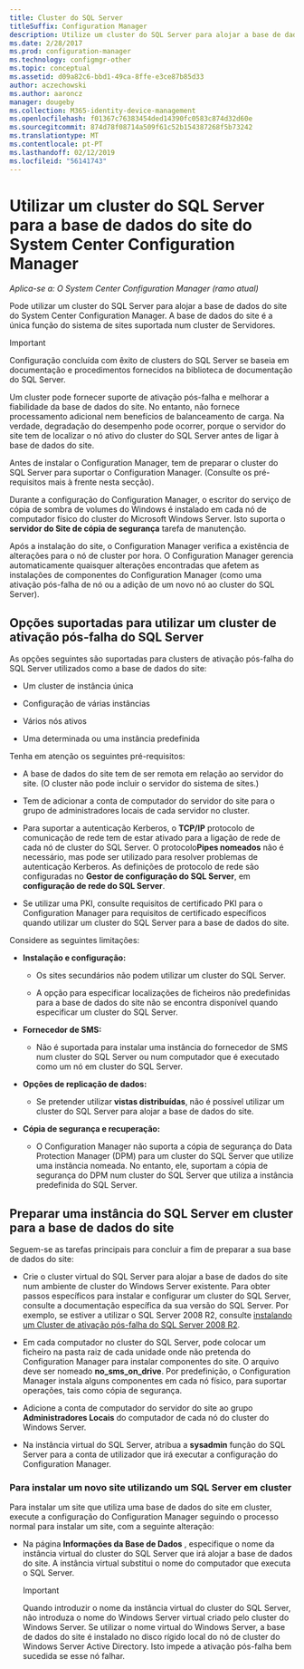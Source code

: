```yaml
---
title: Cluster do SQL Server
titleSuffix: Configuration Manager
description: Utilize um cluster do SQL Server para alojar a base de dados do site do System Center Configuration Manager. Inclui informações sobre as opções suportadas.
ms.date: 2/28/2017
ms.prod: configuration-manager
ms.technology: configmgr-other
ms.topic: conceptual
ms.assetid: d09a82c6-bbd1-49ca-8ffe-e3ce87b85d33
author: aczechowski
ms.author: aaroncz
manager: dougeby
ms.collection: M365-identity-device-management
ms.openlocfilehash: f01367c76383454ded14390fc0583c874d32d60e
ms.sourcegitcommit: 874d78f08714a509f61c52b154387268f5b73242
ms.translationtype: MT
ms.contentlocale: pt-PT
ms.lasthandoff: 02/12/2019
ms.locfileid: "56141743"
---
```

# <a name="use-a-sql-server-cluster-for-the-system-center-configuration-manager-site-database"></a>Utilizar um cluster do SQL Server para a base de dados do site do System Center Configuration Manager

*Aplica-se a: O System Center Configuration Manager (ramo atual)*


 Pode utilizar um cluster do SQL Server para alojar a base de dados do site do System Center Configuration Manager. A base de dados do site é a única função do sistema de sites suportada num cluster de Servidores.  

> [!IMPORTANT]  
>  Configuração concluída com êxito de clusters do SQL Server se baseia em documentação e procedimentos fornecidos na biblioteca de documentação do SQL Server.  

 Um cluster pode fornecer suporte de ativação pós-falha e melhorar a fiabilidade da base de dados do site. No entanto, não fornece processamento adicional nem benefícios de balanceamento de carga. Na verdade, degradação do desempenho pode ocorrer, porque o servidor do site tem de localizar o nó ativo do cluster do SQL Server antes de ligar à base de dados do site.  

 Antes de instalar o Configuration Manager, tem de preparar o cluster do SQL Server para suportar o Configuration Manager. (Consulte os pré-requisitos mais à frente nesta secção).  

 Durante a configuração do Configuration Manager, o escritor do serviço de cópia de sombra de volumes do Windows é instalado em cada nó de computador físico do cluster do Microsoft Windows Server. Isto suporta o **servidor do Site de cópia de segurança** tarefa de manutenção.  

 Após a instalação do site, o Configuration Manager verifica a existência de alterações para o nó de cluster por hora. O Configuration Manager gerencia automaticamente quaisquer alterações encontradas que afetem as instalações de componentes do Configuration Manager (como uma ativação pós-falha de nó ou a adição de um novo nó ao cluster do SQL Server).  

## <a name="supported-options-for-using-a-sql-server-failover-cluster"></a>Opções suportadas para utilizar um cluster de ativação pós-falha do SQL Server

As opções seguintes são suportadas para clusters de ativação pós-falha do SQL Server utilizados como a base de dados do site:

-   Um cluster de instância única  

-   Configuração de várias instâncias  

-   Vários nós ativos  

-   Uma determinada ou uma instância predefinida  

Tenha em atenção os seguintes pré-requisitos:  

-   A base de dados do site tem de ser remota em relação ao servidor do site. (O cluster não pode incluir o servidor do sistema de sites.)  

-   Tem de adicionar a conta de computador do servidor do site para o grupo de administradores locais de cada servidor no cluster.  

-   Para suportar a autenticação Kerberos, o **TCP/IP** protocolo de comunicação de rede tem de estar ativado para a ligação de rede de cada nó de cluster do SQL Server. O protocolo**Pipes nomeados** não é necessário, mas pode ser utilizado para resolver problemas de autenticação Kerberos. As definições de protocolo de rede são configuradas no **Gestor de configuração do SQL Server**, em **configuração de rede do SQL Server**.  

-   Se utilizar uma PKI, consulte requisitos de certificado PKI para o Configuration Manager para requisitos de certificado específicos quando utilizar um cluster do SQL Server para a base de dados do site.  

Considere as seguintes limitações:  

-   **Instalação e configuração:**  

    -   Os sites secundários não podem utilizar um cluster do SQL Server.  

    -   A opção para especificar localizações de ficheiros não predefinidas para a base de dados do site não se encontra disponível quando especificar um cluster do SQL Server.  

-   **Fornecedor de SMS:**  

    -   Não é suportada para instalar uma instância do fornecedor de SMS num cluster do SQL Server ou num computador que é executado como um nó em cluster do SQL Server.  

-   **Opções de replicação de dados:**  

    -   Se pretender utilizar **vistas distribuídas**, não é possível utilizar um cluster do SQL Server para alojar a base de dados do site.  

-   **Cópia de segurança e recuperação:**  

    -   O Configuration Manager não suporta a cópia de segurança do Data Protection Manager (DPM) para um cluster do SQL Server que utilize uma instância nomeada. No entanto, ele, suportam a cópia de segurança do DPM num cluster do SQL Server que utiliza a instância predefinida do SQL Server.  

## <a name="prepare-a-clustered-sql-server-instance-for-the-site-database"></a>Preparar uma instância do SQL Server em cluster para a base de dados do site  

Seguem-se as tarefas principais para concluir a fim de preparar a sua base de dados do site:

-   Crie o cluster virtual do SQL Server para alojar a base de dados do site num ambiente de cluster do Windows Server existente. Para obter passos específicos para instalar e configurar um cluster do SQL Server, consulte a documentação específica da sua versão do SQL Server. Por exemplo, se estiver a utilizar o SQL Server 2008 R2, consulte [instalando um Cluster de ativação pós-falha do SQL Server 2008 R2](http://go.microsoft.com/fwlink/p/?LinkId=240231).  

-   Em cada computador no cluster do SQL Server, pode colocar um ficheiro na pasta raiz de cada unidade onde não pretenda do Configuration Manager para instalar componentes do site. O arquivo deve ser nomeado **no_sms_on_drive**. Por predefinição, o Configuration Manager instala alguns componentes em cada nó físico, para suportar operações, tais como cópia de segurança.  

-   Adicione a conta de computador do servidor do site ao grupo **Administradores Locais** do computador de cada nó do cluster do Windows Server.  

-   Na instância virtual do SQL Server, atribua a **sysadmin** função do SQL Server para a conta de utilizador que irá executar a configuração do Configuration Manager.  

### <a name="to-install-a-new-site-using-a-clustered-sql-server"></a>Para instalar um novo site utilizando um SQL Server em cluster  
 Para instalar um site que utiliza uma base de dados do site em cluster, execute a configuração do Configuration Manager seguindo o processo normal para instalar um site, com a seguinte alteração:  

-   Na página **Informações da Base de Dados** , especifique o nome da instância virtual do cluster do SQL Server que irá alojar a base de dados do site. A instância virtual substitui o nome do computador que executa o SQL Server.  

    > [!IMPORTANT]  
    >  Quando introduzir o nome da instância virtual do cluster do SQL Server, não introduza o nome do Windows Server virtual criado pelo cluster do Windows Server. Se utilizar o nome virtual do Windows Server, a base de dados do site é instalado no disco rígido local do nó de cluster do Windows Server Active Directory. Isto impede a ativação pós-falha bem sucedida se esse nó falhar.  
